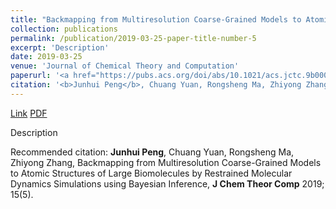 ```yaml
---
title: "Backmapping from Multiresolution Coarse-Grained Models to Atomic Structures of Large Biomolecules by Restrained Molecular Dynamics Simulations using Bayesian Inference"
collection: publications
permalink: /publication/2019-03-25-paper-title-number-5
excerpt: 'Description'
date: 2019-03-25
venue: 'Journal of Chemical Theory and Computation'
paperurl: '<a href="https://pubs.acs.org/doi/abs/10.1021/acs.jctc.9b00062">Link</a> <a href="https://jhpanda.github.io/files/paper4.pdf">PDF</a>'
citation: '<b>Junhui Peng</b>, Chuang Yuan, Rongsheng Ma, Zhiyong Zhang, Backmapping from Multiresolution Coarse-Grained Models to Atomic Structures of Large Biomolecules by Restrained Molecular Dynamics Simulations using Bayesian Inference, <b>J Chem Theor Comp</b> 2019; 15(5).'
---
```


<a href="https://pubs.acs.org/doi/abs/10.1021/acs.jctc.9b00062">Link</a> <a href="https://jhpanda.github.io/files/paper4.pdf">PDF</a>

Description

Recommended citation: <b>Junhui Peng</b>, Chuang Yuan, Rongsheng Ma, Zhiyong Zhang, Backmapping from Multiresolution Coarse-Grained Models to Atomic Structures of Large Biomolecules by Restrained Molecular Dynamics Simulations using Bayesian Inference, <b>J Chem Theor Comp</b> 2019; 15(5).
